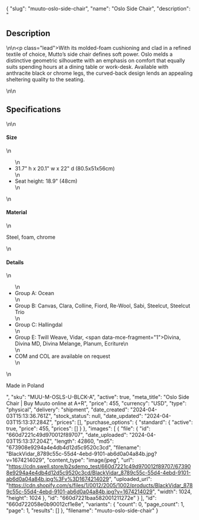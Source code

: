 {
  "slug": "muuto-oslo-side-chair",
  "name": "Oslo Side Chair",
  "description": "<h2>Description</h2>\n<!-- split -->\n<p class=\"lead\">With its molded-foam cushioning and clad in a refined textile of choice, Mutto’s side chair defines soft power. Oslo melds a distinctive geometric silhouette with an emphasis on comfort that equally suits spending hours at a dining table or work-desk. Available with anthracite black or chrome legs, the curved-back design lends an appealing sheltering quality to the seating.</p>\n<!-- split -->\n<h2>Specifications</h2>\n<!-- split -->\n<h4>Size</h4>\n<ul>\n<li>31.7\" h x 20.1\" w x 22\" d (80.5x51x56cm)</li>\n<li>Seat height: 18.9\" (48cm)</li>\n</ul>\n<h4>Material</h4>\n<p>Steel, foam, chrome</p>\n<h4>Details</h4>\n<ul>\n<li>Group A: Ocean</li>\n<li>Group B: Canvas, Clara, Colline, Fiord, Re-Wool, Sabi, Steelcut, Steelcut Trio</li>\n<li>Group C: Hallingdal</li>\n<li>Group E: Twill Weave, Vidar, <span data-mce-fragment=\"1\">Divina, Divina MD, Divina Melange, Planum, Ecriture</span>\n</li>\n<li>COM and COL are available on request</li>\n</ul>\n<p>Made in Poland</p>",
  "sku": "MUU-M-OSLS-U-BLCK-A",
  "active": true,
  "meta_title": "Oslo Side Chair | Buy Muuto online at A+R",
  "price": 455,
  "currency": "USD",
  "type": "physical",
  "delivery": "shipment",
  "date_created": "2024-04-03T15:13:36.761Z",
  "stock_status": null,
  "date_updated": "2024-04-03T15:13:37.284Z",
  "prices": [],
  "purchase_options": {
    "standard": {
      "active": true,
      "price": 455,
      "prices": []
    }
  },
  "images": [
    {
      "file": {
        "id": "660d7221c49d970012f89707",
        "date_uploaded": "2024-04-03T15:13:37.204Z",
        "length": 42860,
        "md5": "673908e9294a4e4db4d12d5c9520c3cd",
        "filename": "BlackVidar_8789c55c-55d4-4ebd-9101-ab6d0a04a84b.jpg?v=1674214029",
        "content_type": "image/jpeg",
        "url": "https://cdn.swell.store/b2sdemo_test/660d7221c49d970012f89707/673908e9294a4e4db4d12d5c9520c3cd/BlackVidar_8789c55c-55d4-4ebd-9101-ab6d0a04a84b.jpg%3Fv%3D1674214029",
        "uploaded_url": "https://cdn.shopify.com/s/files/1/0012/2005/1002/products/BlackVidar_8789c55c-55d4-4ebd-9101-ab6d0a04a84b.jpg?v=1674214029",
        "width": 1024,
        "height": 1024
      },
      "id": "660d7221baa582001211272e"
    }
  ],
  "id": "660d722058e0b90012cf1e8e",
  "variants": {
    "count": 0,
    "page_count": 1,
    "page": 1,
    "results": []
  },
  "filename": "muuto-oslo-side-chair"
}